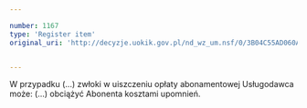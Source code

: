 ```yaml
---

number: 1167
type: 'Register item'
original_uri: 'http://decyzje.uokik.gov.pl/nd_wz_um.nsf/0/3B04C55AD060AA0EC12573020033B254?OpenDocument'


---
```


W przypadku (...) zwłoki w uiszczeniu opłaty abonamentowej Usługodawca może: (...) obciążyć Abonenta kosztami upomnień.
